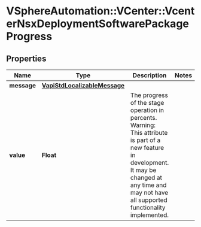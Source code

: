 # VSphereAutomation::VCenter::VcenterNsxDeploymentSoftwarePackageProgress

## Properties
Name | Type | Description | Notes
------------ | ------------- | ------------- | -------------
**message** | [**VapiStdLocalizableMessage**](VapiStdLocalizableMessage.md) |  | 
**value** | **Float** | The progress of the stage operation in percents. Warning: This attribute is part of a new feature in development. It may be changed at any time and may not have all supported functionality implemented. | 


